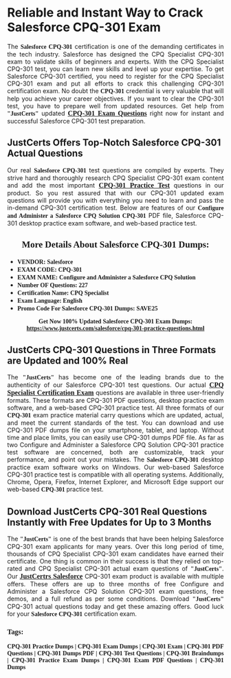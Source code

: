 <h1><strong>Reliable and Instant Way to Crack Salesforce CPQ-301 Exam</strong></h1>

<p style="text-align: justify;">The <span style="font-family:Georgia,serif;"><strong>Salesforce CPQ-301</strong></span> certification is one of the demanding certificates in the tech industry. Salesforce has designed the CPQ Specialist CPQ-301 exam to validate skills of beginners and experts. With the CPQ Specialist CPQ-301 test, you can learn new skills and level up your expertise. To get Salesforce CPQ-301 certified, you need to register for the CPQ Specialist CPQ-301 exam and put all efforts to crack this challenging CPQ-301 certification exam. No doubt the <span style="font-family:Georgia,serif;"><strong> CPQ-301</strong></span> credential is very valuable that will help you achieve your career objectives. If you want to clear the CPQ-301 test, you have to prepare well from updated resources. Get help from <span style="font-size:14px;"><span style="font-family:Georgia,serif;"><strong>"JustCerts"</strong></span></span> updated <a href="https://www.justcerts.com/salesforce/cpq-301-practice-questions.html"><span style="font-size:16px;"><span style="font-family:Georgia,serif;"><strong>CPQ-301 Exam Questions</strong></span></span></a> right now for instant and successful Salesforce CPQ-301 test preparation.</p>

<h2><strong>JustCerts Offers Top-Notch Salesforce CPQ-301 Actual Questions </strong></h2>

<p style="text-align: justify;">Our real <span style="font-family:Georgia,serif;"><strong>Salesforce CPQ-301</strong></span> test questions are compiled by experts. They strive hard and thoroughly research CPQ Specialist CPQ-301 exam content and add the most important <a href="https://www.justcerts.com/salesforce/cpq-301-practice-questions.html"><span style="font-size:16px;"><span style="font-family:Georgia,serif;"><strong>CPQ-301 Practice Test</strong></span></span></a> questions in our product. So you rest assured that with our CPQ-301 updated exam questions will provide you with everything you need to learn and pass the in-demand CPQ-301 certification test. Below are features of our <span style="font-family:Georgia,serif;"><strong>Configure and Administer a Salesforce CPQ Solution CPQ-301</strong></span> PDF file, Salesforce CPQ-301 desktop practice exam software, and web-based practice test.</p>

<h2 style="text-align: center;"><strong><span style="font-family:Georgia,serif;">More Details About Salesforce CPQ-301 Dumps:</span></strong></h2>

<ul>
	<li style="text-align: justify;"><span style="font-size:14px;"><span style="font-family:Georgia,serif;"><strong>VENDOR: Salesforce</strong></span></span></li>
	<li style="text-align: justify;"><span style="font-size:14px;"><span style="font-family:Georgia,serif;"><strong>EXAM CODE: CPQ-301</strong></span></span></li>
	<li style="text-align: justify;"><span style="font-size:14px;"><span style="font-family:Georgia,serif;"><strong>EXAM NAME: Configure and Administer a Salesforce CPQ Solution</strong></span></span></li>
	<li style="text-align: justify;"><span style="font-size:14px;"><span style="font-family:Georgia,serif;"><strong>Number OF Questions: 227</strong></span></span></li>
	<li style="text-align: justify;"><span style="font-size:14px;"><span style="font-family:Georgia,serif;"><strong>Certification Name: CPQ Specialist</strong></span></span></li>
	<li style="text-align: justify;"><span style="font-size:14px;"><span style="font-family:Georgia,serif;"><strong>Exam Language: English</strong></span></span></li>
	<li style="text-align: justify;"><span style="font-size:14px;"><span style="font-family:Georgia,serif;"><strong>Promo Code For Salesforce CPQ-301 Dumps: SAVE25</strong></span></span></li>
</ul>

<p style="text-align: center;"><strong><span style="font-family:Georgia,serif;"><span style="font-size:14px;">Get Now 100% Updated Salesforce CPQ-301 Exam Dumps:</span> <a href="https://www.justcerts.com/salesforce/cpq-301-practice-questions.html">https://www.justcerts.com/salesforce/cpq-301-practice-questions.html</a></span></strong></p>

<h2><strong>JustCerts CPQ-301 Questions in Three Formats are Updated and 100% Real</strong></h2>

<p style="text-align: justify;">The <span style="font-size:14px;"><span style="font-family:Georgia,serif;"><strong>"JustCerts"</strong></span></span> has become one of the leading brands due to the authenticity of our Salesforce CPQ-301 test questions. Our actual <a href="https://www.justcerts.com/salesforce/cpq-spcialist-certification-exams.html"><span style="font-size:16px;"><span style="font-family:Georgia,serif;"><strong>CPQ Specialist Certification Exam</strong></span></span></a> questions are available in three user-friendly formats. These formats are CPQ-301 PDF questions, desktop practice exam software, and a web-based CPQ-301 practice test. All three formats of our <strong><span style="font-family:Georgia,serif;"> CPQ-301</span></strong> exam practice material carry questions which are updated, actual, and meet the current standards of the test. You can download and use CPQ-301 PDF dumps file on your smartphone, tablet, and laptop. Without time and place limits, you can easily use CPQ-301 dumps PDF file. As far as two Configure and Administer a Salesforce CPQ Solution CPQ-301 practice test software are concerned, both are customizable, track your performance, and point out your mistakes. The <span style="font-family:Georgia,serif;"><strong>Salesforce CPQ-301</strong></span> desktop practice exam software works on Windows. Our web-based Salesforce CPQ-301 practice test is compatible with all operating systems. Additionally, Chrome, Opera, Firefox, Internet Explorer, and Microsoft Edge support our web-based <span style="font-family:Georgia,serif;"><strong>CPQ-301 </strong></span> practice test.</p>

<h2><strong>Download JustCerts CPQ-301 Real Questions Instantly with Free Updates for Up to 3 Months</strong></h2>

<p style="text-align: justify;">The <span style="font-family:Georgia,serif;"><span style="font-size:14px;"><strong>"JustCerts"</strong></span></span> is one of the best brands that have been helping Salesforce CPQ-301 exam applicants for many years. Over this long period of time, thousands of CPQ Specialist CPQ-301 exam candidates have earned their certificate. One thing is common in their success is that they relied on top-rated and CPQ Specialist CPQ-301 actual exam questions of <span style="font-family:Georgia,serif;"><span style="font-size:14px;"><strong>"JustCerts"</strong></span></span>. Our <a href="https://www.justcerts.com/salesforce-certification-exams.html"><span style="font-size:16px;"><span style="font-family:Georgia,serif;"><strong>JustCertrs Salesforce</strong></span></span></a> CPQ-301 exam product is available with multiple offers. These offers are up to three months of free Configure and Administer a Salesforce CPQ Solution CPQ-301 exam questions, free demos, and a full refund as per some conditions. Download <span style="font-family:Georgia,serif;"><span style="font-size:14px;"><strong>"JustCerts"</strong></span></span> CPQ-301 actual questions today and get these amazing offers. Good luck for your <span style="font-family:Georgia,serif;"><strong>Salesforce CPQ-301</strong></span> certification exam.</p>

<h3 style="text-align: justify;"><span style="font-family:Georgia,serif;"><strong>Tags:</strong></span></h3>

<p style="text-align: justify;"><span style="font-family:Georgia,serif;"><strong>CPQ-301 Practice Dumps | CPQ-301 Exam Dumps | CPQ-301 Exam | CPQ-301 PDF Questions | CPQ-301 Dumps PDF | CPQ-301 Test Questions | CPQ-301 Braindumps | CPQ-301 Practice Exam Dumps | CPQ-301 Exam PDF Questions | CPQ-301 Dumps</strong></span></p>
